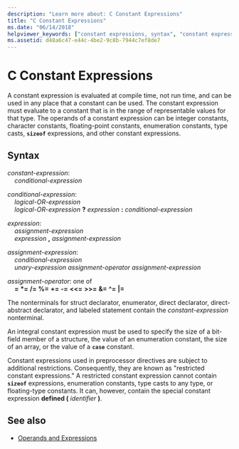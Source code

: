 ```yaml
---
description: "Learn more about: C Constant Expressions"
title: "C Constant Expressions"
ms.date: "06/14/2018"
helpviewer_keywords: ["constant expressions, syntax", "constant expressions", "expressions [C++], constant"]
ms.assetid: d48a6c47-e44c-4be2-9c8b-7944c7ef8de7
---
```

# C Constant Expressions

A constant expression is evaluated at compile time, not run time, and can be used in any place that a constant can be used. The constant expression must evaluate to a constant that is in the range of representable values for that type. The operands of a constant expression can be integer constants, character constants, floating-point constants, enumeration constants, type casts, **`sizeof`** expressions, and other constant expressions.

## Syntax

*constant-expression*:<br/>
&nbsp;&nbsp;&nbsp;&nbsp;*conditional-expression*

*conditional-expression*:<br/>
&nbsp;&nbsp;&nbsp;&nbsp;*logical-OR-expression*<br/>
&nbsp;&nbsp;&nbsp;&nbsp;*logical-OR-expression* **?** *expression* **:** *conditional-expression*

*expression*:<br/>
&nbsp;&nbsp;&nbsp;&nbsp;*assignment-expression*<br/>
&nbsp;&nbsp;&nbsp;&nbsp;*expression* **,** *assignment-expression*

*assignment-expression*:<br/>
&nbsp;&nbsp;&nbsp;&nbsp;*conditional-expression*<br/>
&nbsp;&nbsp;&nbsp;&nbsp;*unary-expression* *assignment-operator* *assignment-expression*

*assignment-operator*: one of<br/>
&nbsp;&nbsp;&nbsp;&nbsp;**=** **&#42;=** **/=** **%=** **+=** **-=** **\<\<=** **>>=** **&=** **^=** **&#124;=**

The nonterminals for struct declarator, enumerator, direct declarator, direct-abstract declarator, and labeled statement contain the *constant-expression* nonterminal.

An integral constant expression must be used to specify the size of a bit-field member of a structure, the value of an enumeration constant, the size of an array, or the value of a **`case`** constant.

Constant expressions used in preprocessor directives are subject to additional restrictions. Consequently, they are known as "restricted constant expressions." A restricted constant expression cannot contain **`sizeof`** expressions, enumeration constants, type casts to any type, or floating-type constants. It can, however, contain the special constant expression **defined (** _identifier_ **)**.

## See also

- [Operands and Expressions](../c-language/operands-and-expressions.md)
